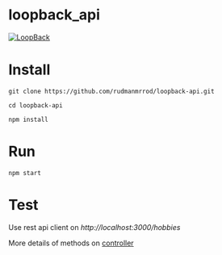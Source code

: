 # loopback_api

[![LoopBack](https://github.com/strongloop/loopback-next/raw/master/docs/site/imgs/branding/Powered-by-LoopBack-Badge-(blue)-@2x.png)](http://loopback.io/)

# Install

```
git clone https://github.com/rudmanmrrod/loopback-api.git

cd loopback-api

npm install
```

# Run

```
npm start
```

# Test

Use rest api client on *http://localhost:3000/hobbies*

More details of methods on [controller](https://github.com/rudmanmrrod/loopback-api/blob/master/src/controllers/home-page.controller.ts)
